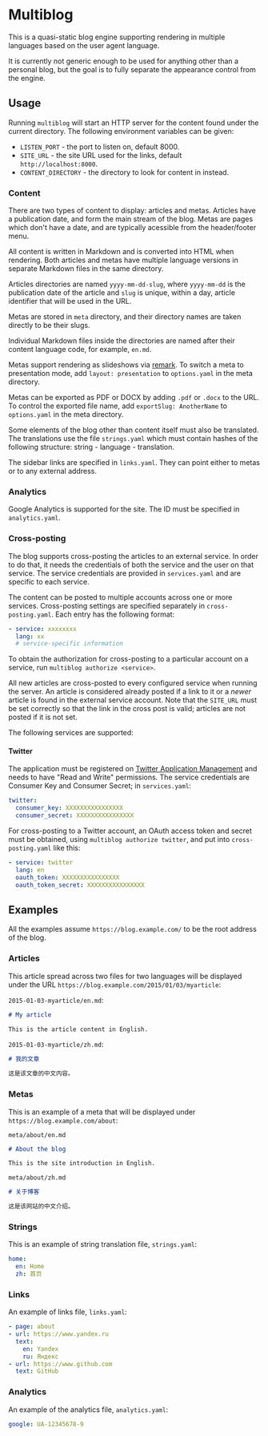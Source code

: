 Multiblog
=========

This is a quasi-static blog engine supporting rendering in multiple languages
based on the user agent language.

It is currently not generic enough to be used for anything other than a
personal blog, but the goal is to fully separate the appearance control from
the engine.

Usage
-----

Running `multiblog` will start an HTTP server for the content found under the
current directory. The following environment variables can be given:

- `LISTEN_PORT` - the port to listen on, default 8000.
- `SITE_URL` - the site URL used for the links, default `http://localhost:8000`.
- `CONTENT_DIRECTORY` - the directory to look for content in instead.

### Content

There are two types of content to display: articles and metas. Articles have a
publication date, and form the main stream of the blog. Metas are pages which
don't have a date, and are typically acessible from the header/footer menu.

All content is written in Markdown and is converted into HTML when rendering.
Both articles and metas have multiple language versions in separate Markdown
files in the same directory.

Articles directories are named `yyyy-mm-dd-slug`, where `yyyy-mm-dd` is the
publication date of the article and `slug` is unique, within a day, article
identifier that will be used in the URL.

Metas are stored in `meta` directory, and their directory names are taken
directly to be their slugs.

Individual Markdown files inside the directories are named after their content
language code, for example, `en.md`.

Metas support rendering as slideshows via [remark](https://remarkjs.com/). To
switch a meta to presentation mode, add `layout: presentation` to `options.yaml`
in the meta directory.

Metas can be exported as PDF or DOCX by adding `.pdf` or `.docx` to the URL. To
control the exported file name, add `exportSlug: AnotherName` to `options.yaml`
in the meta directory.

Some elements of the blog other than content itself must also be translated. The
translations use the file `strings.yaml` which must contain hashes of the
following structure: string - language - translation.

The sidebar links are specified in `links.yaml`. They can point either to metas
or to any external address.

### Analytics

Google Analytics is supported for the site. The ID must be specified in
`analytics.yaml`.

### Cross-posting

The blog supports cross-posting the articles to an external service. In order to
do that, it needs the credentials of both the service and the user on that
service. The service credentials are provided in `services.yaml` and are
specific to each service.

The content can be posted to multiple accounts across one or more services.
Cross-posting settings are specified separately in `cross-posting.yaml`. Each
entry has the following format:

```yaml
- service: xxxxxxxx
  lang: xx
  # service-specific information
```

To obtain the authorization for cross-posting to a particular account on a
service, run `multiblog authorize <service>`.

All new articles are cross-posted to every configured service when running the
server. An article is considered already posted if a link to it or a _newer_
article is found in the external service account. Note that the `SITE_URL` must
be set correctly so that the link in the cross post is valid; articles are not
posted if it is not set.

The following services are supported:

#### Twitter

The application must be registered
on [Twitter Application Management](https://apps.twitter.com/) and needs to have
"Read and Write" permissions. The service credentials are Consumer Key and
Consumer Secret; in `services.yaml`:

```yaml
twitter:
  consumer_key: XXXXXXXXXXXXXXXX
  consumer_secret: XXXXXXXXXXXXXXXX
```

For cross-posting to a Twitter account, an OAuth access token and secret must be
obtained, using `multiblog authorize twitter`, and put into `cross-posting.yaml`
like this:

```yaml
- service: twitter
  lang: en
  oauth_token: XXXXXXXXXXXXXXXX
  oauth_token_secret: XXXXXXXXXXXXXXXX
```

Examples
--------

All the examples assume `https://blog.example.com/` to be the root address of
the blog.

### Articles

This article spread across two files for two languages will be displayed under
the URL `https://blog.example.com/2015/01/03/myarticle`:

`2015-01-03-myarticle/en.md`:

```markdown
# My article

This is the article content in English.
```

`2015-01-03-myarticle/zh.md`:

```markdown
# 我的文章

这是该文章的中文内容。
```

### Metas

This is an example of a meta that will be displayed under
`https://blog.example.com/about`:

`meta/about/en.md`

```markdown
# About the blog

This is the site introduction in English.
```

`meta/about/zh.md`

```markdown
# 关于博客

这是该网站的中文介绍。
```

### Strings

This is an example of string translation file, `strings.yaml`:

```yaml
home:
  en: Home
  zh: 首页
```

### Links

An example of links file, `links.yaml`:

```yaml
- page: about
- url: https://www.yandex.ru
  text:
    en: Yandex
    ru: Яндекс
- url: https://www.github.com
  text: GitHub
```

### Analytics

An example of the analytics file, `analytics.yaml`:

```yaml
google: UA-12345678-9
```
